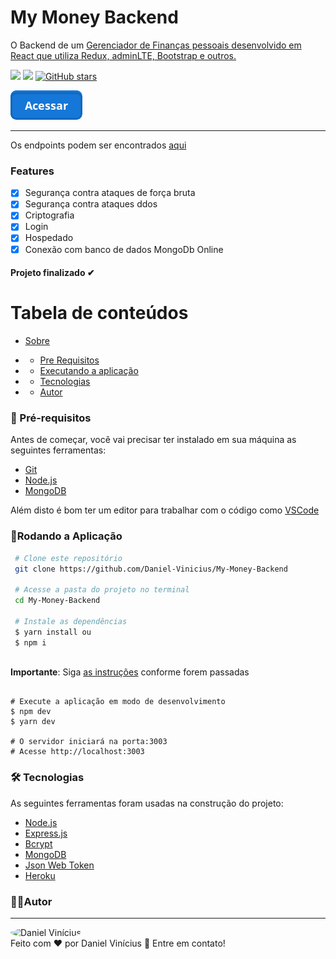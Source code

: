 <h1> My Money Backend </h1>
 

<p id="sobre">
O Backend de um <a target='_blank' href='https://github.com/Daniel-Vinicius/My-Money-Frontend'>Gerenciador de Finanças pessoais desenvolvido em React que utiliza Redux, adminLTE, Bootstrap e outros.</a>
<p/>

![](https://img.shields.io/badge/license-MIT-green)
![](https://img.shields.io/badge/languege-Portuguese-yellow)
[![GitHub stars](https://img.shields.io/github/stars/Daniel-Vinicius/My-Money-Backend?style=social)](https://github.com/Daniel-Vinicius/My-Money-Backend/stargazers)


[![Acessar](https://github.com/Daniel-Vinicius/My-Money-Frontend/blob/main/.github/acessar.png)](https://my-money-backend-br.herokuapp.com/)


---

Os endpoints podem ser encontrados <a target='_blank' href='https://github.com/Daniel-Vinicius/My-Money-Backend/blob/main/src/config/routes.js'>aqui</a>

### Features 
- [x] Segurança contra ataques de força bruta
- [x] Segurança contra ataques ddos
- [x] Criptografia
- [x] Login
- [x] Hospedado
- [x] Conexão com banco de dados MongoDb Online

<h4  align="left">
Projeto finalizado ✔
</h4>


Tabela de conteúdos 
================= 
<!--ts-->
 * [Sobre](#sobre) 
 
 *  * [Pre Requisitos](#pre-requisitos)
 *  * [Executando a aplicação](#rodando)
 *  * [Tecnologias](#tecnologias)
 *  * [Autor](#autor)
 <!--te-->
 
 
### 🛒 Pré-requisitos<a id="pre-requisitos"></a>

Antes de começar, você vai precisar ter instalado em sua máquina as seguintes ferramentas:
* [Git](https://git-scm.com/)
* [Node.js](https://nodejs.org/pt-br/)
* [MongoDB](https://www.mongodb.com/)
 
 Além disto é bom ter um editor para trabalhar com o código como [VSCode](https://code.visualstudio.com/)
 
   ### 📀Rodando a Aplicação<a id="rodando"></a>
   
````bash 
 # Clone este repositório
 git clone https://github.com/Daniel-Vinicius/My-Money-Backend
 
 # Acesse a pasta do projeto no terminal
 cd My-Money-Backend
 
 # Instale as dependências
 $ yarn install ou
 $ npm i 
 
 ````
 **Importante**: Siga <a target='_blank' href='https://github.com/Daniel-Vinicius/My-Money-Backend/blob/main/instru%C3%A7%C3%B5es.md'>as instruções</a> conforme forem passadas
 ```
 
 # Execute a aplicação em modo de desenvolvimento
 $ npm dev 
 $ yarn dev
 
 # O servidor iniciará na porta:3003
 # Acesse http://localhost:3003
 ```


### 🛠 Tecnologias<a id="tecnologias"></a>
 As seguintes ferramentas foram usadas na construção do projeto:
 
  - [Node.js](https://nodejs.org/pt-br/)  
  - [Express.js](https://expressjs.com/pt-br/)  
  - [Bcrypt](https://www.npmjs.com/package/bcrypt)
  - [MongoDB](https://mongodb.com)
  - [Json Web Token](https://github.com/auth0/node-jsonwebtoken)
  - [Heroku](https://www.heroku.com/)


### 👨‍💻Autor <a id="autor"> </a>

---
<a href="https://github.com/Daniel-Vinicius" style="text-decoration: none;">
<img style="border-radius: 50%;" src="https://avatars3.githubusercontent.com/u/66279500?s=460&u=2978b74f2bfcfec553cdd62c2cf15a0eca6652a3&v=4" width="100px;"  alt="Daniel Vinícius"/>

<br />
<span> Feito com ❤️ por Daniel Vinícius 👋 Entre em contato! </span> 
</a> 
